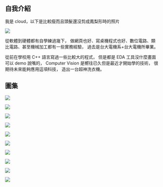 ## 自我介紹
我是 cloud，以下是比較瘦而且頭髮還沒剪成鳳梨形時的照片

![](https://fbcdn-sphotos-d-a.akamaihd.net/hphotos-ak-xfp1/t31.0-8/s960x960/1782338_10152246683884793_1672893101_o.jpg)

從軟體到硬體都有自學練過幾下，
做網頁也好、寫桌機程式也好、數位電路、類比電路、甚至機械加工都有一些實務經驗，
過去是台大電機系+台大電機所畢業。

從前在學校用 C++ 語言寫過一些比較大的程式，
但是都是 EDA 工具沒什麼畫面可以 demo 說嘴的，
Computer Vision 是嚮往已久但是最近才開始學的技術，
很期待未來能夠應用這項科技，
造出一台超神洗衣機。




## 圖集

![](https://fbcdn-sphotos-a-a.akamaihd.net/hphotos-ak-xpf1/t31.0-8/1920962_10153420321609793_632703212131458709_o.jpg)


![](https://fbcdn-sphotos-d-a.akamaihd.net/hphotos-ak-prn2/t31.0-8/1065058_10151746774544793_196403818_o.jpg)


![](https://fbcdn-sphotos-e-a.akamaihd.net/hphotos-ak-frc3/v/t1.0-9/541771_10151023968764793_393059290_n.jpg?oh=1b0b2e721deb15c8544f0011e6380da8&oe=561AC421&__gda__=1445346910_9d88b573a8e7b1b530908d9af605bf3a)


![](https://fbcdn-sphotos-f-a.akamaihd.net/hphotos-ak-xfa1/t31.0-8/266989_10150266189699793_4173567_o.jpg)


![](https://fbcdn-sphotos-f-a.akamaihd.net/hphotos-ak-xpf1/v/t1.0-9/150507_10151254800079793_773200819_n.jpg?oh=f8a3e30e328065399c9db1ca90cad61b&oe=55EF364D&__gda__=1441177547_5625bbf2c236266b860ad59d74d3badb)


![](https://fbcdn-sphotos-c-a.akamaihd.net/hphotos-ak-xft1/v/t1.0-9/s720x720/1466147_10152075574284793_1430785969_n.jpg?oh=90e302b0ba7d46c23ad9a4e5fd953843&oe=55EA095E&__gda__=1444894783_1aab48d6050c86a410689239d9282ae1)


![](https://fbcdn-sphotos-f-a.akamaihd.net/hphotos-ak-xtp1/t31.0-8/10916359_10153394274524793_8465294330665587548_o.jpg)


![](https://fbcdn-sphotos-f-a.akamaihd.net/hphotos-ak-xap1/t31.0-8/r270/10463715_10152698960254793_6601330763730406660_o.jpg)


![](https://fbcdn-sphotos-g-a.akamaihd.net/hphotos-ak-xat1/t31.0-8/11133641_10153300625514793_6175617147416022272_o.jpg)


![](https://fbcdn-sphotos-c-a.akamaihd.net/hphotos-ak-xta1/t31.0-8/11312830_10153300592844793_1535060534670223701_o.jpg)
